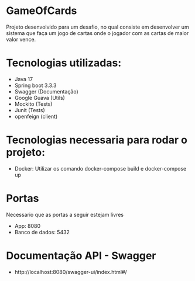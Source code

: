# GameOfCards

Projeto desenvolvido para um desafio, no qual consiste em desenvolver um sistema que faça um jogo de cartas
onde o jogador com as cartas de maior valor vence.



# Tecnologias utilizadas:
* Java 17 
* Spring boot 3.3.3
* Swagger (Documentação)
* Google Guava (Utils)
* Mockito (Tests)
* Junit (Tests)
* openfeign (client)

# Tecnologias necessaria para rodar o projeto:

* Docker: Utilizar os comando docker-compose build e docker-compose up

# Portas

Necessario que as portas a seguir estejam livres

* App: 8080
* Banco de dados: 5432

# Documentação API - Swagger
* http://localhost:8080/swagger-ui/index.html#/